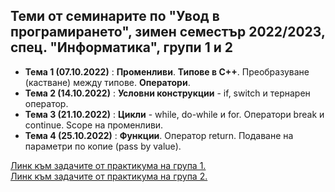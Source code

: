 ## Теми от семинарите по "Увод в програмирането", зимен семестър 2022/2023, спец. "Информатика", групи 1 и 2 ##

- **Тема 1 (07.10.2022)** : **Променливи**. **Типове в C++**. Преобразуване (кастване) между типове. **Оператори**.  
- **Тема 2 (14.10.2022)** : **Условни конструкции** - if, switch и тернарен оператор.  
- **Тема 3 (21.10.2022)** : **Цикли** - while, do-while и for. Оператори break и continue. Scope на променливи.  
- **Тема 4 (25.10.2022)** : **Функции**. Оператор return. Подаване на параметри по копие (pass by value).  

[Линк към задачите от практикума на група 1.](https://github.com/ddimitrov-fmi/up-2022-2023/tree/master/practicum_inf/group%201)  
[Линк към задачите от практикума на група 2.](https://github.com/ddimitrov-fmi/up-2022-2023/tree/master/practicum_inf/group%202)

